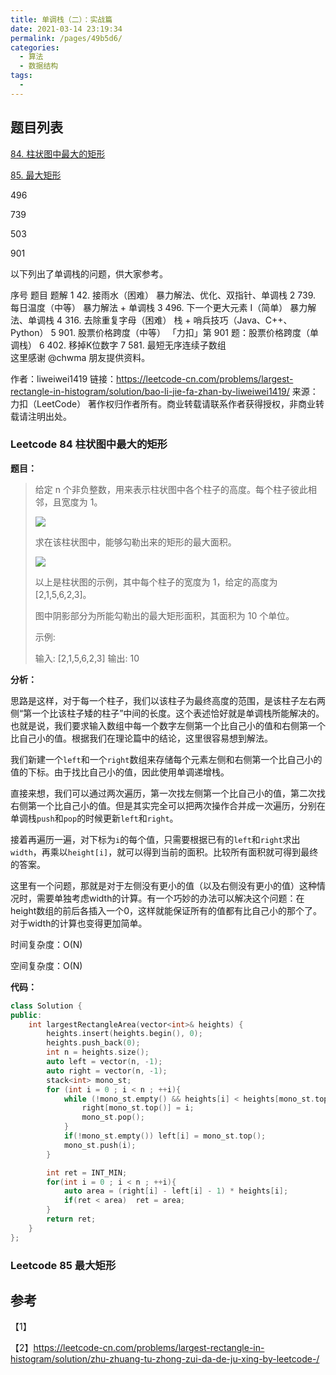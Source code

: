 ```yaml
---
title: 单调栈（二）：实战篇
date: 2021-03-14 23:19:34
permalink: /pages/49b5d6/
categories:
  - 算法
  - 数据结构
tags:
  - 
---
```

## 题目列表

[84. 柱状图中最大的矩形](https://leetcode-cn.com/problems/largest-rectangle-in-histogram/)

[85. 最大矩形](https://leetcode-cn.com/problems/maximal-rectangle/)



496



739



503



901



以下列出了单调栈的问题，供大家参考。

序号	题目	题解
1	42. 接雨水（困难）	暴力解法、优化、双指针、单调栈
2	739. 每日温度（中等）	暴力解法 + 单调栈
3	496. 下一个更大元素 I（简单）	暴力解法、单调栈
4	316. 去除重复字母（困难）	栈 + 哨兵技巧（Java、C++、Python）
5	901. 股票价格跨度（中等）	「力扣」第 901 题：股票价格跨度（单调栈）
6	402. 移掉K位数字	
7	581. 最短无序连续子数组	
这里感谢 @chwma 朋友提供资料。

作者：liweiwei1419
链接：https://leetcode-cn.com/problems/largest-rectangle-in-histogram/solution/bao-li-jie-fa-zhan-by-liweiwei1419/
来源：力扣（LeetCode）
著作权归作者所有。商业转载请联系作者获得授权，非商业转载请注明出处。

### Leetcode 84 柱状图中最大的矩形

**题目：**

> 给定 n 个非负整数，用来表示柱状图中各个柱子的高度。每个柱子彼此相邻，且宽度为 1。
>
> ![](https://gitee.com/molinchn/BlogImage/raw/master/img/image-20210121201854091.png)
>
> 求在该柱状图中，能够勾勒出来的矩形的最大面积。
>
>  ![](https://gitee.com/molinchn/BlogImage/raw/master/img/image-20210121201913795.png)
>
> 以上是柱状图的示例，其中每个柱子的宽度为 1，给定的高度为 [2,1,5,6,2,3]。
>
> 图中阴影部分为所能勾勒出的最大矩形面积，其面积为 10 个单位。
>
>  
>
> 示例:
>
> 输入: [2,1,5,6,2,3]
> 输出: 10

**分析：**

思路是这样，对于每一个柱子，我们以该柱子为最终高度的范围，是该柱子左右两侧“第一个比该柱子矮的柱子”中间的长度。这个表述恰好就是单调栈所能解决的。也就是说，我们要求输入数组中每一个数字左侧第一个比自己小的值和右侧第一个比自己小的值。根据我们在理论篇中的结论，这里很容易想到解法。

我们新建一个`left`和一个`right`数组来存储每个元素左侧和右侧第一个比自己小的值的下标。由于找比自己小的值，因此使用单调递增栈。

直接来想，我们可以通过两次遍历，第一次找左侧第一个比自己小的值，第二次找右侧第一个比自己小的值。但是其实完全可以把两次操作合并成一次遍历，分别在单调栈`push`和`pop`的时候更新`left`和`right`。

接着再遍历一遍，对下标为`i`的每个值，只需要根据已有的`left`和`right`求出`width`，再乘以`height[i]`，就可以得到当前的面积。比较所有面积就可得到最终的答案。

这里有一个问题，那就是对于左侧没有更小的值（以及右侧没有更小的值）这种情况时，需要单独考虑width的计算。有一个巧妙的办法可以解决这个问题：在height数组的前后各插入一个0，这样就能保证所有的值都有比自己小的那个了。对于width的计算也变得更加简单。

时间复杂度：O(N)

空间复杂度：O(N)

**代码：**

```cpp
class Solution {
public:
    int largestRectangleArea(vector<int>& heights) {
        heights.insert(heights.begin(), 0);
        heights.push_back(0);
        int n = heights.size();
        auto left = vector(n, -1);
        auto right = vector(n, -1);
        stack<int> mono_st;
        for (int i = 0 ; i < n ; ++i){
            while (!mono_st.empty() && heights[i] < heights[mono_st.top()]){
                right[mono_st.top()] = i;
                mono_st.pop();
            }
            if(!mono_st.empty()) left[i] = mono_st.top();
            mono_st.push(i);
        }

        int ret = INT_MIN;
        for(int i = 0 ; i < n ; ++i){
            auto area = (right[i] - left[i] - 1) * heights[i];
            if(ret < area)  ret = area;
        }
        return ret;
    }
};
```



### Leetcode 85 最大矩形



## 参考

【1】

【2】https://leetcode-cn.com/problems/largest-rectangle-in-histogram/solution/zhu-zhuang-tu-zhong-zui-da-de-ju-xing-by-leetcode-/

